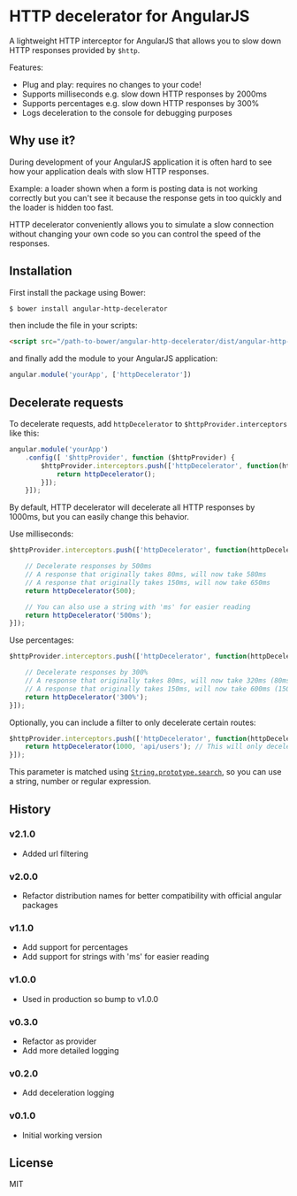 # HTTP decelerator for AngularJS

A lightweight HTTP interceptor for AngularJS that allows you to slow down HTTP responses provided by `$http`.

Features:

- Plug and play: requires no changes to your code!
- Supports milliseconds e.g. slow down HTTP responses by 2000ms
- Supports percentages e.g. slow down HTTP responses by 300%
- Logs deceleration to the console for debugging purposes

## Why use it?

During development of your AngularJS application it is often hard to see how your application deals with slow HTTP responses.

Example: a loader shown when a form is posting data is not working correctly but you can't see it because the response gets in too quickly and the loader is hidden too fast.

HTTP decelerator conveniently allows you to simulate a slow connection without changing your own code so you can control the speed of the responses.

## Installation

First install the package using Bower:

```sh
$ bower install angular-http-decelerator
```

then include the file in your scripts:

```html
<script src="/path-to-bower/angular-http-decelerator/dist/angular-http-decelerator.js"></script>
```

and finally add the module to your AngularJS application:

```javascript
angular.module('yourApp', ['httpDecelerator'])
```

## Decelerate requests

To decelerate requests, add `httpDecelerator` to `$httpProvider.interceptors` like this:

```javascript
angular.module('yourApp')
    .config([ '$httpProvider', function ($httpProvider) {
        $httpProvider.interceptors.push(['httpDecelerator', function(httpDecelerator){
            return httpDecelerator();
        }]);
    }]);
```

By default, HTTP decelerator will decelerate all HTTP responses by 1000ms, but you can easily change this behavior.

Use milliseconds:

```javascript
$httpProvider.interceptors.push(['httpDecelerator', function(httpDecelerator){

    // Decelerate responses by 500ms
    // A response that originally takes 80ms, will now take 580ms
    // A response that originally takes 150ms, will now take 650ms
    return httpDecelerator(500);

    // You can also use a string with 'ms' for easier reading
    return httpDecelerator('500ms');
}]);
```

Use percentages:

```javascript
$httpProvider.interceptors.push(['httpDecelerator', function(httpDecelerator){

    // Decelerate responses by 300%
    // A response that originally takes 80ms, will now take 320ms (80ms + (300% * 80ms))
    // A response that originally takes 150ms, will now take 600ms (150ms + (300% * 150ms))
    return httpDecelerator('300%');
}]);
```

Optionally, you can include a filter to only decelerate certain routes:

```javascript
$httpProvider.interceptors.push(['httpDecelerator', function(httpDecelerator){
    return httpDecelerator(1000, 'api/users'); // This will only decelerate routes which match the string 'api/users'
}]);
```

This parameter is matched using [`String.prototype.search`](https://developer.mozilla.org/en-US/docs/Web/JavaScript/Reference/Global_Objects/String/search), so you can use a string, number or regular expression.



## History

### v2.1.0

- Added url filtering

### v2.0.0

- Refactor distribution names for better compatibility with official angular packages

### v1.1.0

- Add support for percentages
- Add support for strings with 'ms' for easier reading

### v1.0.0

- Used in production so bump to v1.0.0

### v0.3.0

- Refactor as provider
- Add more detailed logging

### v0.2.0

- Add deceleration logging

### v0.1.0

- Initial working version

## License
MIT